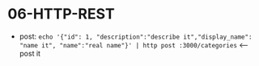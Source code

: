 # 06-HTTP-REST

* post:
```echo '{"id": 1, "description":"describe it","display_name": "name it", "name":"real name"}' | http post :3000/categories``` <--post it 

